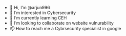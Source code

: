 - 👋 Hi, I’m @arjun996
- 👀 I’m interested in Cybersecurity
- 🌱 I’m currently learning CEH
- 💞️ I’m looking to collaborate on website vulnurability
- 📫 How to reach me a Cybrsecurity specialist in google

<!---
arjun996/arjun996 is a ✨ special ✨ repository because its `README.md` (this file) appears on your GitHub profile.
You can click the Preview link to take a look at your changes.
--->
